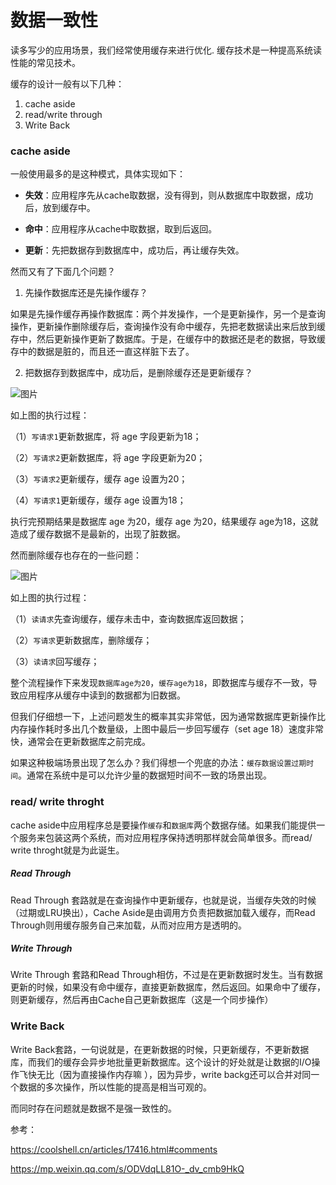 # 数据一致性

读多写少的应用场景，我们经常使用缓存来进行优化. 缓存技术是一种提高系统读性能的常见技术。

缓存的设计一般有以下几种：

1. cache aside
2. read/write through
3. Write Back



### cache aside

一般使用最多的是这种模式，具体实现如下：

- **失效**：应用程序先从cache取数据，没有得到，则从数据库中取数据，成功后，放到缓存中。

- **命中**：应用程序从cache中取数据，取到后返回。

- **更新**：先把数据存到数据库中，成功后，再让缓存失效。



然而又有了下面几个问题？

1. 先操作数据库还是先操作缓存？

如果是先操作缓存再操作数据库：两个并发操作，一个是更新操作，另一个是查询操作，更新操作删除缓存后，查询操作没有命中缓存，先把老数据读出来后放到缓存中，然后更新操作更新了数据库。于是，在缓存中的数据还是老的数据，导致缓存中的数据是脏的，而且还一直这样脏下去了。



2. 把数据存到数据库中，成功后，是删除缓存还是更新缓存？

![图片](https://mmbiz.qpic.cn/mmbiz_png/RXvHpViaz3EoXIeA7IYD5r2u1MJ05slAFrlsyFMmGndYAfhyxhXdOg71Bibib5r2uVzT20qdJEXQticfZzPVcMLdzQ/640?wx_fmt=png&tp=webp&wxfrom=5&wx_lazy=1&wx_co=1)

如上图的执行过程：

（1）`写请求1`更新数据库，将 age 字段更新为18；

（2）`写请求2`更新数据库，将 age 字段更新为20；

（3）`写请求2`更新缓存，缓存 age 设置为20；

（4）`写请求1`更新缓存，缓存 age 设置为18；

执行完预期结果是数据库 age 为20，缓存 age 为20，结果缓存 age为18，这就造成了缓存数据不是最新的，出现了脏数据。

然而删除缓存也存在的一些问题：

![图片](https://mmbiz.qpic.cn/mmbiz_png/RXvHpViaz3EoXIeA7IYD5r2u1MJ05slAFmh4AT070YGbC9w9OstZkvyL5eDddFe2lstDIofPxTmHJNel6wGaH3w/640?wx_fmt=png&tp=webp&wxfrom=5&wx_lazy=1&wx_co=1)

如上图的执行过程：

（1）`读请求`先查询缓存，缓存未击中，查询数据库返回数据；

（2）`写请求`更新数据库，删除缓存；

（3）`读请求`回写缓存；

整个流程操作下来发现`数据库age为20`，`缓存age为18`，即数据库与缓存不一致，导致应用程序从缓存中读到的数据都为旧数据。

但我们仔细想一下，上述问题发生的概率其实非常低，因为通常数据库更新操作比内存操作耗时多出几个数量级，上图中最后一步回写缓存（set age 18）速度非常快，通常会在更新数据库之前完成。

如果这种极端场景出现了怎么办？我们得想一个兜底的办法：`缓存数据设置过期时间`。通常在系统中是可以允许少量的数据短时间不一致的场景出现。



### read/ write throght

cache aside中应用程序总是要操作`缓存`和`数据库`两个数据存储。如果我们能提供一个服务来包装这两个系统，而对应用程序保持透明那样就会简单很多。而read/ write throght就是为此诞生。

##### Read Through

Read Through 套路就是在查询操作中更新缓存，也就是说，当缓存失效的时候（过期或LRU换出），Cache Aside是由调用方负责把数据加载入缓存，而Read Through则用缓存服务自己来加载，从而对应用方是透明的。

##### Write Through

Write Through 套路和Read Through相仿，不过是在更新数据时发生。当有数据更新的时候，如果没有命中缓存，直接更新数据库，然后返回。如果命中了缓存，则更新缓存，然后再由Cache自己更新数据库（这是一个同步操作）



### Write Back

Write Back套路，一句说就是，在更新数据的时候，只更新缓存，不更新数据库，而我们的缓存会异步地批量更新数据库。这个设计的好处就是让数据的I/O操作飞快无比（因为直接操作内存嘛 ），因为异步，write backg还可以合并对同一个数据的多次操作，所以性能的提高是相当可观的。

而同时存在问题就是数据不是强一致性的。





参考：

https://coolshell.cn/articles/17416.html#comments

https://mp.weixin.qq.com/s/ODVdqLL81O-_dv_cmb9HkQ

